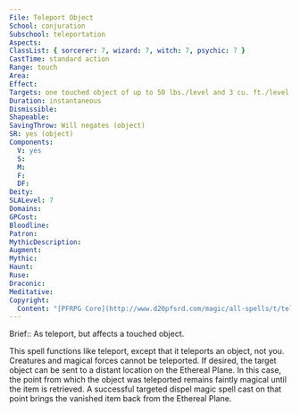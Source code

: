 ```yaml
---
File: Teleport Object
School: conjuration
Subschool: teleportation
Aspects: 
ClassList: { sorcerer: 7, wizard: 7, witch: 7, psychic: 7 }
CastTime: standard action
Range: touch
Area: 
Effect: 
Targets: one touched object of up to 50 lbs./level and 3 cu. ft./level
Duration: instantaneous
Dismissible: 
Shapeable: 
SavingThrow: Will negates (object)
SR: yes (object)
Components:
  V: yes
  S: 
  M: 
  F: 
  DF: 
Deity: 
SLALevel: 7
Domains: 
GPCost: 
Bloodline: 
Patron: 
MythicDescription: 
Augment: 
Mythic: 
Haunt: 
Ruse: 
Draconic: 
Meditative: 
Copyright:
  Content: "[PFRPG Core](http://www.d20pfsrd.com/magic/all-spells/t/teleport-object)"
---
```

Brief:: As teleport, but affects a touched object.

This spell functions like teleport, except that it teleports an object, not you. Creatures and magical forces cannot be teleported.  If desired, the target object can be sent to a distant location on the Ethereal Plane. In this case, the point from which the object was teleported remains faintly magical until the item is retrieved. A successful targeted dispel magic spell cast on that point brings the vanished item back from the Ethereal Plane.
